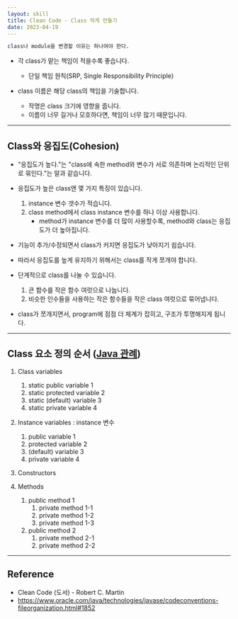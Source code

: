 ```yaml
---
layout: skill
title: Clean Code - Class 작게 만들기
date: 2023-04-19
---
```



```txt
class나 module을 변경할 이유는 하나여야 한다.
```

- 각 class가 맡는 책임이 적을수록 좋습니다.
    - 단일 책임 원칙(SRP, Single Responsibility Principle)

- class 이름은 해당 class의 책임을 기술합니다.
    - 작명은 class 크기에 영향을 줍니다.
    - 이름이 너무 길거나 모호하다면, 책임이 너무 많기 때문입니다.


---


## Class와 응집도(Cohesion)

- "응집도가 높다."는 "class에 속한 method와 변수가 서로 의존하며 논리적인 단위로 묶인다."는 말과 같습니다.

- 응집도가 높은 class엔 몇 가지 특징이 있습니다.
    1. instance 변수 갯수가 적습니다.
    2. class method에서 class instance 변수를 하나 이상 사용합니다.
        - method가 instance 변수를 더 많이 사용할수록, method와 class는 응집도가 더 높아집니다.

- 기능이 추가/수정되면서 class가 커지면 응집도가 낮아지기 쉽습니다.
- 따라서 응집도를 높게 유지하기 위해서는 class를 작게 쪼개야 합니다.
- 단계적으로 class를 나눌 수 있습니다.
    1. 큰 함수를 작은 함수 여럿으로 나눕니다.
    2. 비슷한 인수들을 사용하는 작은 함수들을 작은 class 여럿으로 묶어냅니다.
- class가 쪼개지면서, program에 점점 더 체계가 잡히고, 구조가 투명해지게 됩니다.


---


## Class 요소 정의 순서 ([Java 관례](https://www.oracle.com/java/technologies/javase/codeconventions-fileorganization.html#1852))

1. Class variables
    1. static public variable 1
    2. static protected variable 2
    3. static (default) variable 3
    4. static private variable 4

2. Instance variables : instance 변수
    1. public variable 1
    2. protected variable 2
    3. (default) variable 3
    4. private variable 4

3. Constructors

4. Methods
    1. public method 1
        1. private method 1-1
        2. private method 1-2
        2. private method 1-3
    2. public method 2
        1. private method 2-1
        2. private method 2-2


---


## Reference

- Clean Code (도서) - Robert C. Martin
- <https://www.oracle.com/java/technologies/javase/codeconventions-fileorganization.html#1852>

